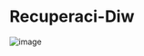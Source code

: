 # Recuperaci-Diw			

![image](https://user-images.githubusercontent.com/74008472/171283505-88684c77-248a-4445-a5ea-32888b27724a.png)
